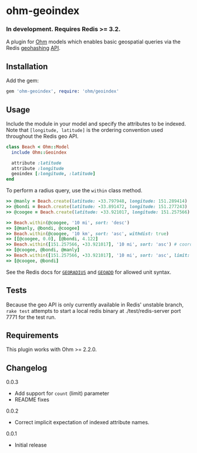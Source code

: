 ohm-geoindex
=============

### In development. Requires Redis >= 3.2.

<!-- [![Build Status](https://travis-ci.org/slowernet/ohm-geoindex.png?branch=master)](https://travis-ci.org/slowernet/ohm-geoindex) -->

A plugin for [Ohm](https://github.com/soveran/ohm) models which enables basic geospatial queries via the Redis [geohashing](http://redis.io/commands#geo) [API](http://cristian.regolo.cc/2015/07/07/introducing-the-geo-api-in-redis.html).

Installation
-----

Add the gem:

```ruby
gem 'ohm-geoindex', require: 'ohm/geoindex'
````

Usage
-----

Include the module in your model and specify the attributes to be indexed. Note that `[longitude, latitude]` is the ordering convention used throughout the Redis geo API.

```ruby
class Beach < Ohm::Model
  include Ohm::Geoindex 

  attribute :latitude
  attribute :longitude
  geoindex [:longitude, :latitude]
end
```

To perform a radius query, use the `within` class method.

```ruby
>> @manly = Beach.create(latitude: -33.797948, longitude: 151.289414)
>> @bondi = Beach.create(latitude: -33.891472, longitude: 151.277243)
>> @coogee = Beach.create(latitude: -33.921017, longitude: 151.257566) # ~14km from manly

>> Beach.within(@coogee, '10 mi', sort: 'desc')
=> [@manly, @bondi, @coogee]
>> Beach.within(@coogee, '10 km', sort: 'asc', withdist: true)
=> [[@coogee, 0.0], [@bondi, 4.122]
>> Beach.within([151.257566, -33.921017], '10 mi', sort: 'asc')	# coords are @coogee's
=> [@coogee, @bondi, @manly]
>> Beach.within([151.257566, -33.921017], '10 mi', sort: 'asc', limit: 2)	# coords are @coogee's
=> [@coogee, @bondi]
```

See the Redis docs for [`GEORADIUS`](http://redis.io/commands/georadius) and [`GEOADD`](http://redis.io/commands/geoadd) for allowed unit syntax.

Tests
-----

Because the geo API is only currently available in Redis' unstable branch, `rake test` attempts to start a local redis binary at ./test/redis-server port 7771 for the test run.

Requirements
------------

This plugin works with Ohm >= 2.2.0.

Changelog
---------

0.0.3

* Add support for `count` (limit) parameter
* README fixes

0.0.2

* Correct implicit expectation of indexed attribute names.

0.0.1

* Initial release


